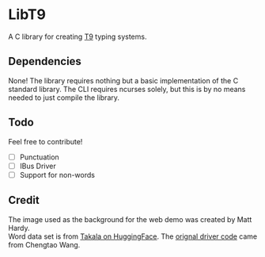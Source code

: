 # LibT9
A C library for creating [T9](https://en.wikipedia.org/wiki/T9_%28predictive_text%29) typing systems.

## Dependencies
None! The library requires nothing but a basic implementation of the C standard
library. The CLI requires ncurses solely, but this is by no means needed to
just compile the library.

## Todo
Feel free to contribute!

- [ ] Punctuation
- [ ] IBus Driver
- [ ] Support for non-words

## Credit
The image used as the background for the web demo was created by Matt Hardy.     
Word data set is from [Takala on HuggingFace](https://huggingface.co/datasets/takala/financial_phrasebank).
The [orignal driver code](https://github.com/chengtaow/Linux-Keyboard-Driver) came from Chengtao Wang.
